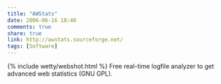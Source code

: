 ```yaml
---
title: "AWStats"
date: 2006-06-16 18:40
comments: true
share: true
link: http://awstats.sourceforge.net/
tags: [Software]
---
```

{% include wetty/webshot.html %} Free real-time logfile analyzer to get advanced web statistics (GNU GPL).
